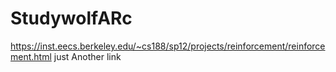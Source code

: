 # StudywolfARc
https://inst.eecs.berkeley.edu/~cs188/sp12/projects/reinforcement/reinforcement.html
just Another link
